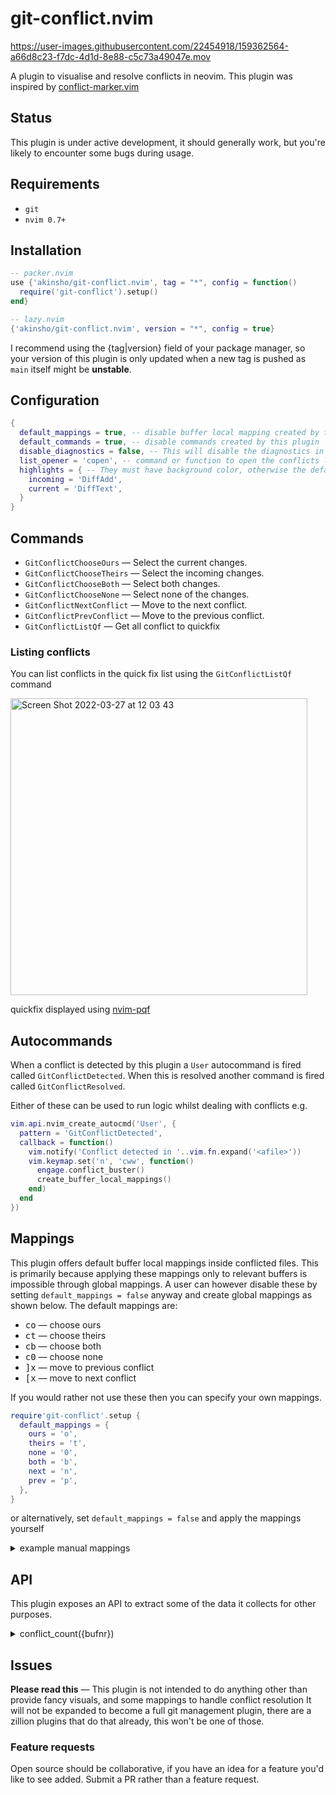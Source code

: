# git-conflict.nvim

https://user-images.githubusercontent.com/22454918/159362564-a66d8c23-f7dc-4d1d-8e88-c5c73a49047e.mov

A plugin to visualise and resolve conflicts in neovim.
This plugin was inspired by [conflict-marker.vim](https://github.com/rhysd/conflict-marker.vim)

## Status

This plugin is under active development, it should generally work, but you're likely to
encounter some bugs during usage.

## Requirements

- `git`
- `nvim 0.7+`

## Installation

```lua
-- packer.nvim
use {'akinsho/git-conflict.nvim', tag = "*", config = function()
  require('git-conflict').setup()
end}

-- lazy.nvim
{'akinsho/git-conflict.nvim', version = "*", config = true}
```

I recommend using the {tag|version} field of your package manager, so your version of this plugin is only updated when a new tag is pushed as `main` itself might be **unstable**.

## Configuration

```lua
{
  default_mappings = true, -- disable buffer local mapping created by this plugin
  default_commands = true, -- disable commands created by this plugin
  disable_diagnostics = false, -- This will disable the diagnostics in a buffer whilst it is conflicted
  list_opener = 'copen', -- command or function to open the conflicts list
  highlights = { -- They must have background color, otherwise the default color will be used
    incoming = 'DiffAdd',
    current = 'DiffText',
  }
}
```

## Commands

- `GitConflictChooseOurs` — Select the current changes.
- `GitConflictChooseTheirs` — Select the incoming changes.
- `GitConflictChooseBoth` — Select both changes.
- `GitConflictChooseNone` — Select none of the changes.
- `GitConflictNextConflict` — Move to the next conflict.
- `GitConflictPrevConflict` — Move to the previous conflict.
- `GitConflictListQf` — Get all conflict to quickfix

### Listing conflicts

You can list conflicts in the quick fix list using the `GitConflictListQf` command

<img width="475" alt="Screen Shot 2022-03-27 at 12 03 43" src="https://user-images.githubusercontent.com/22454918/160278511-705a0361-a387-4fc1-8b20-bd799bf85b82.png">

quickfix displayed using [nvim-pqf](https://github.com/yorickpeterse/nvim-pqf)

## Autocommands

When a conflict is detected by this plugin a `User` autocommand is fired
called `GitConflictDetected`. When this is resolved another command is
fired called `GitConflictResolved`.

Either of these can be used to run logic whilst dealing with conflicts
e.g.

```lua
vim.api.nvim_create_autocmd('User', {
  pattern = 'GitConflictDetected',
  callback = function()
    vim.notify('Conflict detected in '..vim.fn.expand('<afile>'))
    vim.keymap.set('n', 'cww', function()
      engage.conflict_buster()
      create_buffer_local_mappings()
    end)
  end
})

```

## Mappings

This plugin offers default buffer local mappings inside conflicted files. This is primarily because applying these mappings only to relevant buffers
is impossible through global mappings. A user can however disable these by setting `default_mappings = false` anyway and create global mappings as shown below.
The default mappings are:

- <kbd>c</kbd><kbd>o</kbd> — choose ours
- <kbd>c</kbd><kbd>t</kbd> — choose theirs
- <kbd>c</kbd><kbd>b</kbd> — choose both
- <kbd>c</kbd><kbd>0</kbd> — choose none
- <kbd>]</kbd><kbd>x</kbd> — move to previous conflict
- <kbd>[</kbd><kbd>x</kbd> — move to next conflict

If you would rather not use these then you can specify your own mappings.

```lua
require'git-conflict'.setup {
  default_mappings = {
    ours = 'o',
    theirs = 't',
    none = '0',
    both = 'b',
    next = 'n',
    prev = 'p',
  },
}
```

or alternatively, set `default_mappings = false` and apply the mappings yourself

<details><summary>example manual mappings</summary>

```lua
vim.keymap.set('n', 'co', '<Plug>(git-conflict-ours)')
vim.keymap.set('n', 'ct', '<Plug>(git-conflict-theirs)')
vim.keymap.set('n', 'cb', '<Plug>(git-conflict-both)')
vim.keymap.set('n', 'c0', '<Plug>(git-conflict-none)')
vim.keymap.set('n', '[x', '<Plug>(git-conflict-prev-conflict)')
vim.keymap.set('n', ']x', '<Plug>(git-conflict-next-conflict)')
```

</details>

## API

This plugin exposes an API to extract some of the data it collects for other
purposes.

<details><summary>conflict_count({bufnr})</summary>

```vimdoc
    Returns the amount of conflicts in a given buffer.
    

    Parameters:
	{bufnr} (number) Specify the buffer for which you want to know the
	                 amount of conflicts (default: current buffer).

    Return:
	number: The amount of conflicts.
```
</details>

## Issues

**Please read this** — This plugin is not intended to do anything other than provide fancy visuals, and some mappings to handle conflict resolution
It will not be expanded to become a full git management plugin, there are a zillion plugins that do that already, this won't be one of those.

### Feature requests

Open source should be collaborative, if you have an idea for a feature you'd like to see added. Submit a PR rather than a feature request.
